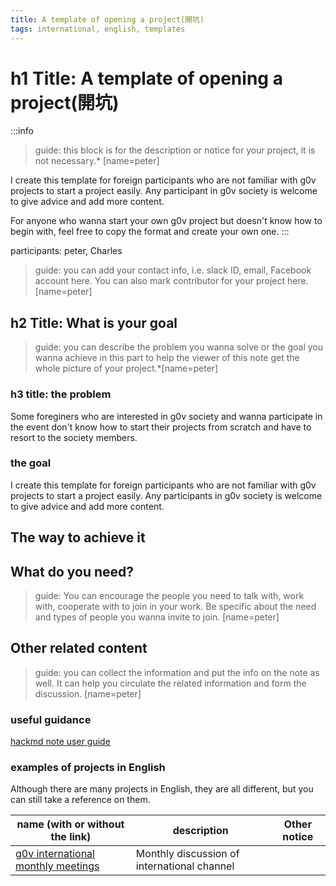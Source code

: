 ```yaml
---
title: A template of opening a project(開坑)
tags: international, english, templates
---
```

# h1 Title: A template of opening a project(開坑)

:::info
> guide: this block is for the description or notice for your project, it is not necessary.*
> [name=peter]

I create this template for foreign participants who are not familiar with g0v projects to start a project easily. Any participant in g0v society is welcome to give advice and add more content. 

For anyone who wanna start your own g0v project but doesn't know how to begin with, feel free to copy the format and create your own one. 
:::

participants: peter, Charles
> guide: you can add your contact info, i.e. slack ID, email, Facebook account here. You can also mark contributor for your project here. 
> [name=peter]

## h2 Title: What is your goal 
> guide: you can describe the problem you wanna solve or the goal you wanna achieve in this part to help the viewer of this note get the whole picture of your project.*[name=peter]

### h3 title: the problem
Some foreginers who are interested in g0v society and wanna participate in the event don't know how to start their projects from scratch and have to resort to the society members. 

### the goal 
I create this template for foreign participants who are not familiar with g0v projects to start a project easily. Any participants in g0v society is welcome to give advice and add more content.

## The way to achieve it 

## What do you need?
> guide: You can encourage the people you need to talk with, work with, cooperate with to join in your work. Be specific about the need and types of people you wanna invite to join.  [name=peter]
> 

## Other related content
> guide: you can collect the information and put the info on the note as well. It can help you circulate the related information and form the discussion. [name=peter]

### useful guidance 
[hackmd note user guide](https://hackmd.io/@chrisgzf/TAskerUG)

### examples of projects in English 
Although there are many projects in English, they are all different, but you can still take a reference on them. 

| name (with or without the link) | description|  Other notice |
| -------- | -------- | -------- |
| [g0v international monthly meetings](https://g0v.hackmd.io/c9aHOmzvTTiS2IiG4h18Kg)     | Monthly discussion of international channel  |   |
